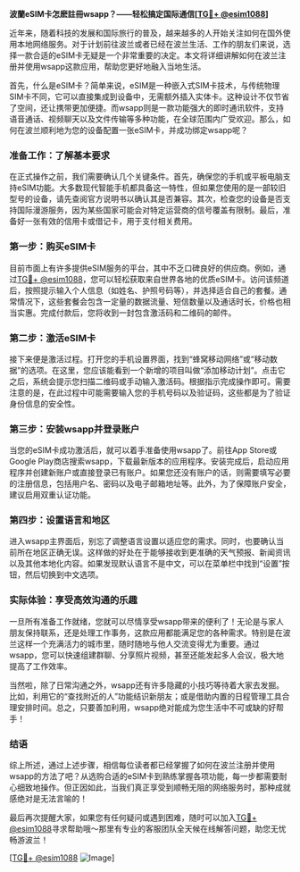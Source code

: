 **波蘭eSIM卡怎麽註冊wsapp？——轻松搞定国际通信[[TG💪+ @esim1088](https://t.me/s/esim1088)]**

近年来，随着科技的发展和国际旅行的普及，越来越多的人开始关注如何在国外使用本地网络服务。对于计划前往波兰或者已经在波兰生活、工作的朋友们来说，选择一款合适的eSIM卡无疑是一个非常重要的决定。本文将详细讲解如何在波兰注册并使用wsapp这款应用，帮助您更好地融入当地生活。

首先，什么是eSIM卡？简单来说，eSIM是一种嵌入式SIM卡技术，与传统物理SIM卡不同，它可以直接集成到设备中，无需额外插入实体卡。这种设计不仅节省了空间，还让携带更加便捷。而wsapp则是一款功能强大的即时通讯软件，支持语音通话、视频聊天以及文件传输等多种功能，在全球范围内广受欢迎。那么，如何在波兰顺利地为您的设备配置一张eSIM卡，并成功绑定wsapp呢？

### 准备工作：了解基本要求

在正式操作之前，我们需要确认几个关键条件。首先，确保您的手机或平板电脑支持eSIM功能。大多数现代智能手机都具备这一特性，但如果您使用的是一部较旧型号的设备，请先查阅官方说明书以确认其是否兼容。其次，检查您的设备是否支持国际漫游服务，因为某些国家可能会对特定运营商的信号覆盖有限制。最后，准备好一张有效的信用卡或借记卡，用于支付相关费用。

### 第一步：购买eSIM卡

目前市面上有许多提供eSIM服务的平台，其中不乏口碑良好的供应商。例如，通过[TG💪+ @esim1088](https://t.me/s/esim1088)，您可以轻松获取来自世界各地的优质eSIM卡。访问该频道后，按照提示输入个人信息（如姓名、护照号码等），并选择适合自己的套餐。通常情况下，这些套餐会包含一定量的数据流量、短信数量以及通话时长，价格也相当实惠。完成付款后，您将收到一封包含激活码和二维码的邮件。

### 第二步：激活eSIM卡

接下来便是激活过程。打开您的手机设置界面，找到“蜂窝移动网络”或“移动数据”的选项。在这里，您应该能看到一个新增的项目叫做“添加移动计划”。点击它之后，系统会提示您扫描二维码或手动输入激活码。根据指示完成操作即可。需要注意的是，在此过程中可能需要输入您的手机号码以及验证码，这些都是为了验证身份信息的安全性。

### 第三步：安装wsapp并登录账户

当您的eSIM卡成功激活后，就可以着手准备使用wsapp了。前往App Store或Google Play商店搜索wsapp，下载最新版本的应用程序。安装完成后，启动应用程序并创建新账户或直接登录已有账户。如果您还没有账户的话，则需要填写必要的注册信息，包括用户名、密码以及电子邮箱地址等。此外，为了保障账户安全，建议启用双重认证功能。

### 第四步：设置语言和地区

进入wsapp主界面后，别忘了调整语言设置以适应您的需求。同时，也要确认当前所在地区正确无误。这样做的好处在于能够接收到更准确的天气预报、新闻资讯以及其他本地化内容。如果发现默认语言不是中文，可以在菜单栏中找到“设置”按钮，然后切换到中文选项。

### 实际体验：享受高效沟通的乐趣

一旦所有准备工作就绪，您就可以尽情享受wsapp带来的便利了！无论是与家人朋友保持联系，还是处理工作事务，这款应用都能满足您的各种需求。特别是在波兰这样一个充满活力的城市里，随时随地与他人交流变得尤为重要。通过wsapp，您可以快速组建群聊、分享照片视频，甚至还能发起多人会议，极大地提高了工作效率。

当然啦，除了日常沟通之外，wsapp还有许多隐藏的小技巧等待着大家去发掘。比如，利用它的“查找附近的人”功能结识新朋友；或是借助内置的日程管理工具合理安排时间。总之，只要善加利用，wsapp绝对能成为您生活中不可或缺的好帮手！

### 结语

综上所述，通过上述步骤，相信每位读者都已经掌握了如何在波兰注册并使用wsapp的方法了吧？从选购合适的eSIM卡到熟练掌握各项功能，每一步都需要耐心细致地操作。但正因如此，当我们真正享受到顺畅无阻的网络服务时，那种成就感绝对是无法言喻的！

最后再次提醒大家，如果您有任何疑问或遇到困难，随时可以加入[TG💪+ @esim1088](https://t.me/s/esim1088)寻求帮助哦～那里有专业的客服团队全天候在线解答问题，助您无忧畅游波兰！

[[TG💪+ @esim1088](https://t.me/s/esim1088) ![Image](https://i.postimg.cc/4NQfJmqS/Snipaste-2025-05-13-00-14-12.png)]